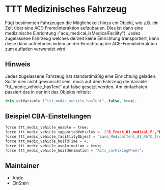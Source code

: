 # TTT Medizinisches Fahrzeug

Fügt bestimmten Fahrzeugen die Möglichekeit hinzu ein Objekt, wie z.B. ein Zelt über eine ACE-Fremdinteraktion aufzubauen.
Dies ist dann eine medizinische Einrichtung ("ace_medical_isMedicalFacility").
Jedes zugelassene Fahrzeug welches derzeit keine Einrichtung transportiert, kann diese dann aufnehmen indem an der Einrichtung die ACE-Fremdinteraktion zum aufladen verwendet wird.

## Hinweis

Jedes zugelassene Fahrzeug hat standardmäßig eine Einrichtung geladen. Sollte dies nicht gewünscht sein, muss auf dem Fahrzeug die Variable "ttt_medic_vehicle_hasTent" auf false gesetzt werden.
Am einfachsten passiert das in der init des Objekts mittels:

```c++
this setVariable ["ttt_medic_vehicle_hasTent", false, true];
```

## Beispiel CBA-Einstellungen

```c++
force ttt_medic_vehicle_enable = true;                                                                                              //default: false;
force ttt_medic_vehicle_supportedVehicles = '["B_Truck_01_medical_F","B_T_Truck_01_medical_F","rsr_wisent_medical_tropentarn"]';    //default: [];
force ttt_medic_vehicle_facitlityObject = "Land_MedicalTent_01_NATO_tropic_generic_open_F";                                         //default "Land_MedicalTent_01_NATO_generic_open_F";
force ttt_medic_vehicle_buildTime = 4;                                                                                              //default: 30;
force ttt_medic_vehicle_useAnimation = true;                                                                                        //default: true;
force ttt_medic_vehicle_buildAnimation = "Acts_carFixingWheel";                                                                     //default: "Acts_carFixingWheel";
```

## Maintainer

- Andx
- EinStein

